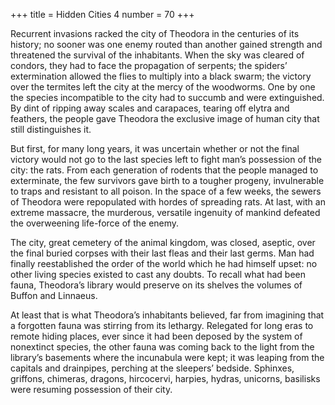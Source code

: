 +++
title = Hidden Cities 4
number = 70
+++

Recurrent invasions racked the city of Theodora in the centuries of its history; no sooner was one enemy routed than another gained strength and threatened the survival of the inhabitants. When the sky was cleared of condors, they had to face the propagation of serpents; the spiders’ extermination allowed the flies to multiply into a black swarm; the victory over the termites left the city at the mercy of the woodworms. One by one the species incompatible to the city had to succumb and were extinguished. By dint of ripping away scales and carapaces, tearing off elytra and feathers, the people gave Theodora the exclusive image of human city that still distinguishes it.

But first, for many long years, it was uncertain whether or not the final victory would not go to the last species left to fight man’s possession of the city: the rats. From each generation of rodents that the people managed to exterminate, the few survivors gave birth to a tougher progeny, invulnerable to traps and resistant to all poison. In the space of a few weeks, the sewers of Theodora were repopulated with hordes of spreading rats. At last, with an extreme massacre, the murderous, versatile ingenuity of mankind defeated the overweening life-force of the enemy.

The city, great cemetery of the animal kingdom, was closed, aseptic, over the final buried corpses with their last fleas and their last germs. Man had finally reestablished the order of the world which he had himself upset: no other living species existed to cast any doubts. To recall what had been fauna, Theodora’s library would preserve on its shelves the volumes of Buffon and Linnaeus.

At least that is what Theodora’s inhabitants believed, far from imagining that a forgotten fauna was stirring from its lethargy. Relegated for long eras to remote hiding places, ever since it had been deposed by the system of nonextinct species, the other fauna was coming back to the light from the library’s basements where the incunabula were kept; it was leaping from the capitals and drainpipes, perching at the sleepers’ bedside. Sphinxes, griffons, chimeras, dragons, hircocervi, harpies, hydras, unicorns, basilisks were resuming possession of their city.